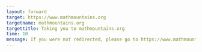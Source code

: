 ```yaml
---
layout: forward
target: https://www.mathmountains.org
targetname: mathmountains.org
targettitle: Taking you to mathmountains.org
time: 10
message: If you were not redirected, please go to https://www.mathmountains.org
---
```



